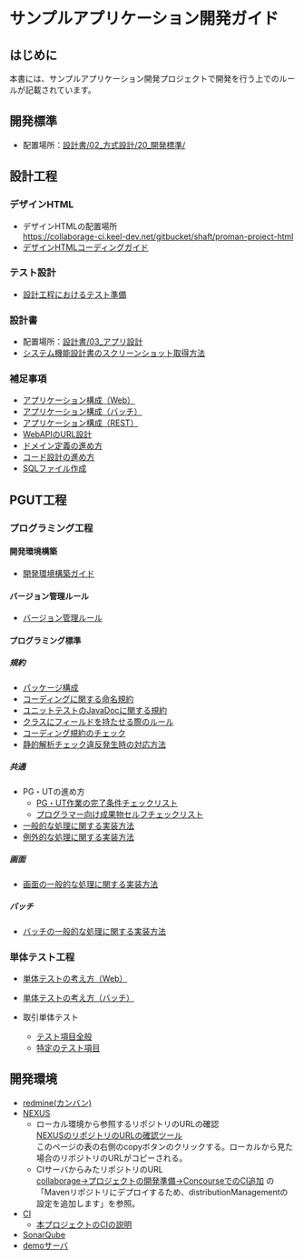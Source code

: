 # サンプルアプリケーション開発ガイド
## はじめに
本書には、サンプルアプリケーション開発プロジェクトで開発を行う上でのルールが記載されています。

## 開発標準
- 配置場所：[設計書/02_方式設計/20_開発標準/](../設計書/02_方式設計/20_開発標準) 

## 設計工程
### デザインHTML
- デザインHTMLの配置場所  
  https://collaborage-ci.keel-dev.net/gitbucket/shaft/proman-project-html
- [デザインHTMLコーディングガイド](設計工程/デザインHTMLコーディングガイド.md)

### テスト設計

- [設計工程におけるテスト準備](設計工程/設計工程におけるテスト準備.md)


### 設計書
- 配置場所：[設計書/03_アプリ設計](../設計書/03_アプリ設計) 
- [システム機能設計書のスクリーンショット取得方法](設計工程/システム機能設計書のスクリーンショット取得方法.md)


### 補足事項

- [アプリケーション構成（Web）](設計工程/アプリケーション構成（Web）.md)
- [アプリケーション構成（バッチ）](設計工程/アプリケーション構成（バッチ）.md)
- [アプリケーション構成（REST）](設計工程/アプリケーション構成（REST）.md)
- [WebAPIのURL設計](設計工程/WebAPIのURL設計.md)
- [ドメイン定義の進め方](設計工程/ドメイン定義の進め方.md)
- [コード設計の進め方](設計工程/コード設計の進め方.md)
- [SQLファイル作成](設計工程/SQLファイル作成.md)

## PGUT工程

### プログラミング工程
#### 開発環境構築
- [開発環境構築ガイド](PGUT工程/開発環境構築ガイド.md)

#### バージョン管理ルール
- [バージョン管理ルール](PGUT工程/バージョン管理ルール.md)

#### プログラミング標準
##### 規約
- [パッケージ構成](PGUT工程/pg/パッケージ構成.md)
- [コーディングに関する命名規約](PGUT工程/pg/コーディングに関する命名規約.md)
- [ユニットテストのJavaDocに関する規約](PGUT工程/ut/ユニットテストのJavaDocに関する規約.md)
- [クラスにフィールドを持たせる際のルール](PGUT工程/pg/クラスにフィールドを持たせる場合のルール.md)
- [コーディング規約のチェック](PGUT工程/pg/コーディング規約のチェック.md)
- [静的解析チェック違反発生時の対応方法](PGUT工程/pg/静的解析チェック違反発生時の対応方法.md)

##### 共通
- PG・UTの進め方
  - [PG・UT作業の完了条件チェックリスト](PGUT工程/checklist/PG・UT作業の完了条件チェックリスト.xlsx)
  - [プログラマー向け成果物セルフチェックリスト](PGUT工程/checklist/プログラマー向け成果物セルフチェックリスト.xlsx)
- [一般的な処理に関する実装方法](PGUT工程/pg/一般的な処理に関する実装方法.md)
- [例外的な処理に関する実装方法](PGUT工程/pg/バッチの例外的な処理に関する実装方法.md)

##### 画面
- [画面の一般的な処理に関する実装方法](PGUT工程/pg/画面の一般的な処理に関する実装方法.md)

##### バッチ
- [バッチの一般的な処理に関する実装方法](PGUT工程/pg/バッチの一般的な処理に関する実装方法.md)

### 単体テスト工程
- [単体テストの考え方（Web）](PGUT工程/ut/単体テストの考え方（Web）.md)
- [単体テストの考え方（バッチ）](PGUT工程/ut/単体テストの考え方（バッチ）.md)

- 取引単体テスト
  - [テスト項目全般](PGUT工程/ut/取引単体テスト-テスト項目全般.md)
  - [特定のテスト項目](PGUT工程/ut/取引単体テスト-特定のテスト項目.md) 


## 開発環境
- [redmine(カンバン)](https://collaborage-cq.keel-dev.net/redmine/)
- [NEXUS](https://collaborage-ci.keel-dev.net/nexus/)
  - ローカル環境から参照するリポジトリのURLの確認   
    [NEXUSのリポジトリのURLの確認ツール](https://collaborage-ci.keel-dev.net/nexus/#browse/browse/assets)  
    このページの表の右側のcopyボタンのクリックする。ローカルから見た場合のリポジトリのURLがコピーされる。
  - CIサーバからみたリポジトリのURL  
   [collaborage→プロジェクトの開発準備→ConcourseでのCI追加](https://github.com/Fintan-contents/collaborage/blob/master/doc/dev.md#concourseでのci追加)  の「Mavenリポジトリにデプロイするため、distributionManagementの設定を追加します」を参照。
- [CI](https://collaborage-ci.keel-dev.net/jenkins/)
  - [本プロジェクトのCIの説明](開発環境/本プロジェクトのCIの説明.md)
- [SonarQube](https://collaborage-cq.keel-dev.net/sonarqube/)
- [demoサーバ](https://collaborage-demo.keel-dev.net/)
